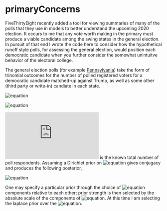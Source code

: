 # primaryConcerns

FiveThirtyEight recently added a tool for viewing summaries of many of the polls that they use in models to better understand the upcoming 2020 election.
It occurs to me that any vote worth making in the primary must produce a viable candidate among the swing states in the general election.
In pursuit of that end I wrote the code here to consider how the hypothetical runoff style polls, for assessing the general election, would position each democratic candidate when you further consider the somewhat unintuitve behavior of the electoral college.  

The general election polls (for example [Pennsylvania](https://projects.fivethirtyeight.com/polls/president-general/pennsylvania/)) take the form of trinomial outcomes for the number of polled registered voters for a democratic candidate matched-up against Trump, as well as some other (third party or write-in) candiate in each state.

![equation](https://latex.codecogs.com/gif.latex?\bm{y_j}&space;=&space;[Democrat,&space;Trump,&space;Other])

![equation](https://latex.codecogs.com/gif.latex?\bm{y_j}&space;\sim&space;Multinomial(n_j,&space;\bm{p_j}))

![equation](https://latex.codecogs.com/gif.latex?n_j) is the known total number of poll respondents.
Assuming a Dirichlet prior on ![equation](https://latex.codecogs.com/gif.latex?\bm{p_j}) 
gives conjugacy and produces the following posterior,

![equation](https://latex.codecogs.com/gif.latex?\bm{p_j}&space;\sim&space;Dir(\bm{\alpha}).)

One may specify a particular prior through the choice of ![equation](https://latex.codecogs.com/gif.latex?\bm{\alpha}) 
components relative to each other; prior strength is then selected by the 
absolute scale of the components of ![equation](https://latex.codecogs.com/gif.latex?\bm{p_j}). 
At this time I am selecting the laplace prior over the ![equation](https://latex.codecogs.com/gif.latex?\bm{\alpha}).


